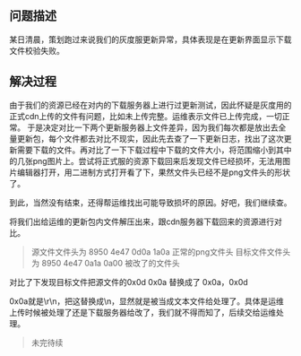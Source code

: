 
## 问题描述

某日清晨，策划跑过来说我们的灰度服更新异常，具体表现是在更新界面显示下载文件校验失败。

## 解决过程

由于我们的资源已经在对内的下载服务器上进行过更新测试，因此怀疑是灰度用的正式cdn上传的文件有问题，比如未上传完整。运维表示文件已上传完成，一切正常。
于是决定对比一下两个更新服务器上文件差异，因为我们每次都是放出去全量更新包，每个文件都去对比不现实，因此先去查了一下更新日志，找出了这次更新需要下载的文件。再对比了一下下载过程中下载的文件大小，将范围缩小到其中的几张png图片上。尝试将正式服的资源下载回来后发现文件已经损坏，无法用图片编辑器打开，用二进制方式打开看了下，果然文件头已经不是png文件头的形状了。

到此，当然没有结束，还得帮运维找出可能导致损坏的原因。好吧，我们继续查。

将我们出给运维的更新包内文件解压出来，跟cdn服务器下载回来的资源进行对比。

>源文件文件头为   8950 4e47 0d0a 1a0a 正常的png文件头
>目标文件文件头为 8950 4e47 0a1a 0a00 被改了的文件头

对比了下发现目标文件把源文件的0x0d 0x0a 替换成了 0x0a，0x0d 

0x0a就是\r\n，把这替换成\n，显然就是被当成文本文件给处理了。具体是运维上传时候被处理了还是下载服务器给改了，我们就不得而知了，后续交给运维处理。

>未完待续